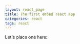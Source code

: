 ```yaml
---
layout: react_page
title: The first embed react app
categories: react
tags: react
---
```




Let's place one here:


<div id="root"></div>
<script>
    ! function (l) {
        function e(e) {
            for (var r, t, n = e[0], o = e[1], u = e[2], i = 0, f = []; i <
                n.length; i++) t = n[i], p[t] && f.push(p[t][0]), p[t] = 0;
            for (r in o) Object.prototype.hasOwnProperty.call(o, r) && (l[
                r] = o[r]);
            for (s && s(e); f.length;) f.shift()();
            return c.push.apply(c, u || []), a()
        }

        function a() {
            for (var e, r = 0; r < c.length; r++) {
                for (var t = c[r], n = !0, o = 1; o < t.length; o++) {
                    var u = t[o];
                    0 !== p[u] && (n = !1)
                }
                n && (c.splice(r--, 1), e = i(i.s = t[0]))
            }
            return e
        }
        var t = {},
            p = {
                1: 0
            },
            c = [];

        function i(e) {
            if (t[e]) return t[e].exports;
            var r = t[e] = {
                i: e,
                l: !1,
                exports: {}
            };
            return l[e].call(r.exports, r, r.exports, i), r.l = !0, r
                .exports
        }
        i.m = l, i.c = t, i.d = function (e, r, t) {
            i.o(e, r) || Object.defineProperty(e, r, {
                enumerable: !0,
                get: t
            })
        }, i.r = function (e) {
            "undefined" != typeof Symbol && Symbol.toStringTag && Object
                .defineProperty(e, Symbol.toStringTag, {
                    value: "Module"
                }), Object.defineProperty(e, "__esModule", {
                    value: !0
                })
        }, i.t = function (r, e) {
            if (1 & e && (r = i(r)), 8 & e) return r;
            if (4 & e && "object" == typeof r && r && r.__esModule)
                return r;
            var t = Object.create(null);
            if (i.r(t), Object.defineProperty(t, "default", {
                    enumerable: !0,
                    value: r
                }), 2 & e && "string" != typeof r)
                for (var n in r) i.d(t, n, function (e) {
                    return r[e]
                }.bind(null, n));
            return t
        }, i.n = function (e) {
            var r = e && e.__esModule ? function () {
                return e.default
            } : function () {
                return e
            };
            return i.d(r, "a", r), r
        }, i.o = function (e, r) {
            return Object.prototype.hasOwnProperty.call(e, r)
        }, i.p = "/my-react-app.git/";
        var r = window.webpackJsonp = window.webpackJsonp || [],
            n = r.push.bind(r);
        r.push = e, r = r.slice();
        for (var o = 0; o < r.length; o++) e(r[o]);
        var s = n;
        a()
    }([])
</script>
<script src="{{ site.baseurl }}/static/2019-9-27-first-react_app/js/2.6faab1ee.chunk.js"></script>
<script src="{{ site.baseurl }}/static/2019-9-27-first-react_app/js/main.5700e42a.chunk.js"></script>
